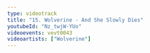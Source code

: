 ```yaml
---
type: videotrack
title: "15. Wolverine - And She Slowly Dies"
youtubeId: "Nz_twjW-YUo"
videoevents: vevt0043
videoartists: ["Wolverine"]
---
```

